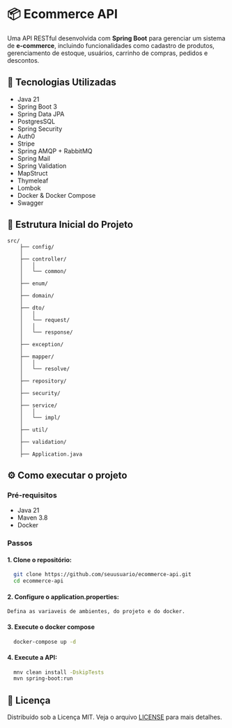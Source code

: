 # 📦 Ecommerce API

Uma API RESTful desenvolvida com **Spring Boot** para gerenciar um sistema de **e-commerce**, incluindo funcionalidades como cadastro de produtos, gerenciamento de estoque, usuários, carrinho de compras, pedidos e descontos.

## 🚀 Tecnologias Utilizadas

 - Java 21 
 - Spring Boot 3
 - Spring Data JPA
 - PostgresSQL
 - Spring Security
 - Auth0
 - Stripe
 - Spring AMQP + RabbitMQ
 - Spring Mail
 - Spring Validation
 - MapStruct 
 - Thymeleaf
 - Lombok
 - Docker & Docker Compose
 - Swagger

## 📁 Estrutura Inicial do Projeto

    src/
        ├── config/
        │
        ├── controller/
        │   │
        │   └── common/
        │
        ├── enum/
        │
        ├── domain/
        │
        ├── dto/
        │   │
        │   └── request/
        │   │
        │   └── response/
        │
        ├── exception/
        │
        ├── mapper/
        │   │
        │   └── resolve/
        │
        ├── repository/
        │
        ├── security/
        │
        ├── service/
        │   │
        │   └── impl/
        │
        ├── util/
        │
        ├── validation/
        │
        ├── Application.java

## ⚙️ Como executar o projeto

### Pré-requisitos
  - Java 21
  - Maven 3.8
  - Docker

### Passos

#### 1. Clone o repositório:

```bash
  git clone https://github.com/seuusuario/ecommerce-api.git
  cd ecommerce-api
```

#### 2. Configure o **application.properties**:
    
    Defina as variaveis de ambientes, do projeto e do docker.

#### 3. Execute o docker compose

```bash
  docker-compose up -d
```

#### 4. Execute a API:

```bash
  mnv clean install -DskipTests
  mvn spring-boot:run
```

## 📄 Licença

Distribuído sob a Licença MIT. Veja o arquivo [LICENSE](LICENSE.md) para mais detalhes.
